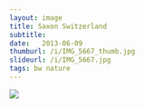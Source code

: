 ```yaml
---
layout: image
title: Saxon Switzerland
subtitle: 
date:   2013-06-09
thumburl: /i/IMG_5667_thumb.jpg
slideurl: /i/IMG_5667.jpg
tags: bw nature
---
```

![]({{site.url}}/i/IMG_5667.jpg)

